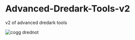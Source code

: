# Advanced-Dredark-Tools-v2
v2 of advanced dredark tools

![cogg drednot](https://cdn.discordapp.com/attachments/752138183814283328/781794370340519948/a_601be13fa20df060dbd7464d0e513f57_1_1.png)
